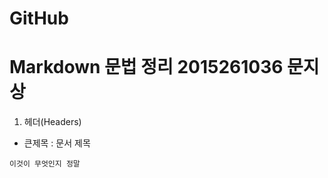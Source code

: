 # GitHub
# Markdown 문법 정리  2015261036 문지상

1. 헤더(Headers)
* 큰제목 : 문서 제목
<pre><code>이것이 무엇인지 정말 </code></pre>
